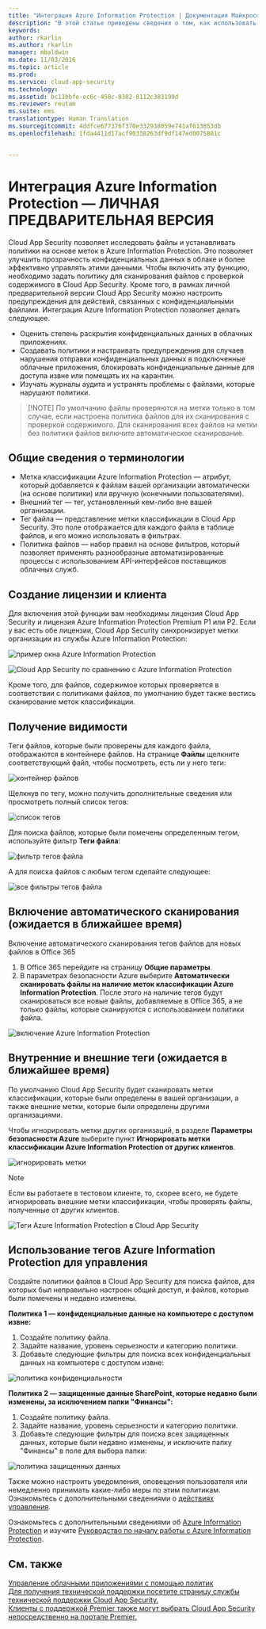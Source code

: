 ```yaml
---
title: "Интеграция Azure Information Protection | Документация Майкрософт"
description: "В этой статье приведены сведения о том, как использовать теги Azure Information Protection в Cloud App Security для более эффективного использования облачных приложений в вашей организации."
keywords: 
author: rkarlin
ms.author: rkarlin
manager: mbaldwin
ms.date: 11/03/2016
ms.topic: article
ms.prod: 
ms.service: cloud-app-security
ms.technology: 
ms.assetid: bc11bbfe-ec6c-458c-8302-8112c383199d
ms.reviewer: reutam
ms.suite: ems
translationtype: Human Translation
ms.sourcegitcommit: 4ddfce677376f370e332938059e741af613853db
ms.openlocfilehash: 1fda4411d17acf90338263df9df147ed0075881c


---
```


# <a name="azure-information-protection-integration-private-preview"></a>Интеграция Azure Information Protection — **ЛИЧНАЯ ПРЕДВАРИТЕЛЬНАЯ ВЕРСИЯ**

Cloud App Security позволяет исследовать файлы и устанавливать политики на основе меток в Azure Information Protection. Это позволяет улучшить прозрачность конфиденциальных данных в облаке и более эффективно управлять этими данными. Чтобы включить эту функцию, необходимо задать политику для сканирования файлов с проверкой содержимого в Cloud App Security. Кроме того, в рамках личной предварительной версии Cloud App Security можно настроить предупреждения для действий, связанных с конфиденциальными файлами. Интеграция Azure Information Protection позволяет делать следующее.
-   Оценить степень раскрытия конфиденциальных данных в облачных приложениях.
-   Создавать политики и настраивать предупреждения для случаев нарушения отправки конфиденциальных данных в подключенные облачные приложения, блокировать конфиденциальные данные для доступа извне или помещать их на карантин.
-   Изучать журналы аудита и устранять проблемы с файлами, которые нарушают политики. 

> [!NOTE] По умолчанию файлы проверяются на метки только в том случае, если настроена политика файлов для их сканирования с проверкой содержимого. Для сканирования всех файлов на метки без политики файлов включите автоматическое сканирование.

## <a name="terminology-overview"></a>Общие сведения о терминологии
-   Метка классификации Azure Information Protection — атрибут, который добавляется к файлам вашей организации автоматически (на основе политики) или вручную (конечными пользователями).
-   Внешний тег — тег, установленный кем-либо вне вашей организации.
-   Тег файла — представление метки классификации в Cloud App Security. Это поле отображается для каждого файла в таблице файлов, и его можно использовать в фильтрах.
-   Политика файлов — набор правил на основе фильтров, который позволяет применять разнообразные автоматизированные процессы с использованием API-интерфейсов поставщиков облачных служб.

## <a name="license-and-tenant-creation"></a>Создание лицензии и клиента
Для включения этой функции вам необходимы лицензия Cloud App Security и лицензия Azure Information Protection Premium P1 или P2. Если у вас есть обе лицензии, Cloud App Security синхронизирует метки организации из службы Azure Information Protection:

![пример окна Azure Information Protection](./media/azip-screen.png)

![Cloud App Security по сравнению с Azure Information Protection](./media/cas-compared-azip.png)
     
Кроме того, для файлов, содержимое которых проверяется в соответствии с политиками файлов, по умолчанию будет также вестись сканирование меток классификации.

## <a name="gain-visibility"></a>Получение видимости

Теги файлов, которые были проверены для каждого файла, отображаются в контейнере файлов.
На странице **Файлы** щелкните соответствующий файл, чтобы посмотреть, есть ли у него теги:

![контейнер файлов](./media/azip-file-drawer.png)

Щелкнув по тегу, можно получить дополнительные сведения или просмотреть полный список тегов:
 
![список тегов](./media/azip-tags-list.png)

Для поиска файлов, которые были помечены определенным тегом, используйте фильтр **Теги файла**:
 
![фильтр тегов файла](./media/azip-file-tags-filter.png)

А для поиска файлов с любым тегом сделайте следующее:

![все фильтры тегов файла](./media/azip-file-tags-all-filter.png)

## <a name="enable-automatic-scan-coming-soon"></a>Включение автоматического сканирования (ожидается в ближайшее время)
Включение автоматического сканирования тегов файлов для новых файлов в Office 365

1. В Office 365 перейдите на страницу **Общие параметры**.
2. В параметрах безопасности Azure выберите **Автоматически сканировать файлы на наличие меток классификации Azure Information Protection**. После этого на наличие тегов будут сканироваться все новые файлы, добавляемые в Office 365, а не только файлы, которые сканируются с использованием политики файла.

![включение Azure Information Protection](./media/enable-azip.png)
 

## <a name="internal-and-external-tags-coming-soon"></a>Внутренние и внешние теги (ожидается в ближайшее время)
По умолчанию Cloud App Security будет сканировать метки классификации, которые были определены в вашей организации, а также внешние метки, которые были определены другими организациями. 

Чтобы игнорировать метки других организаций, в разделе **Параметры безопасности Azure** выберите пункт **Игнорировать метки классификации Azure Information Protection от других клиентов**.
 
![игнорировать метки](./media/azip-ignore.png)

> [!Note]
> Если вы работаете в тестовом клиенте, то, скорее всего, не будете игнорировать внешние метки классификации, чтобы проверять файлы, полученные от других клиентов.

![Теги Azure Information Protection в Cloud App Security](./media/azip-tags-in-cas.png)

## <a name="use-azure-information-protection-tags-to-apply-control"></a>Использование тегов Azure Information Protection для управления
Создайте политики файлов в Cloud App Security для поиска файлов, для которых был неправильно настроен общий доступ, и файлов, которые были помечены и недавно изменены. 

**Политика 1 — конфиденциальные данные на компьютере с доступом извне:**

1.  Создайте политику файла.
2.  Задайте название, уровень серьезности и категорию политики.
3.  Добавьте следующие фильтры для поиска всех конфиденциальных данных на компьютере с доступом извне:

![политика конфиденциальности](./media/azip-confidentiality-policy.png) 

**Политика 2 — защищенные данные SharePoint, которые недавно были изменены, за исключением папки "Финансы":**

1.  Создайте политику файла.
2.  Задайте название, уровень серьезности и категорию политики.
3.  Добавьте следующие фильтры для поиска всех защищенных данных, которые были недавно изменены, и исключите папку "Финансы" в поле для выбора папки: 
 
![политика защищенных данных](./media/azip-restricted-data-policy.png) 

Также можно настроить уведомления, оповещения пользователя или немедленно принимать какие-либо меры по этим политикам.
Ознакомьтесь с дополнительными сведениями о [действиях управления](governance-actions.md).

Ознакомьтесь с дополнительными сведениями об [Azure Information Protection](https://docs.microsoft.com/en-us/information-protection/understand-explore/what-is-information-protection) и изучите [Руководство по началу работы с Azure Information Protection](https://docs.microsoft.com/en-us/information-protection/get-started/infoprotect-quick-start-tutorial).

  

## <a name="see-also"></a>См. также  
[Управление облачными приложениями с помощью политик](control-cloud-apps-with-policies.md)   
[Для получения технической поддержки посетите страницу службы технической поддержки Cloud App Security.](http://support.microsoft.com/oas/default.aspx?prid=16031)   
[Клиенты с поддержкой Premier также могут выбрать Cloud App Security непосредственно на портале Premier.](https://premier.microsoft.com/)  
  
  



<!--HONumber=Nov16_HO2-->


